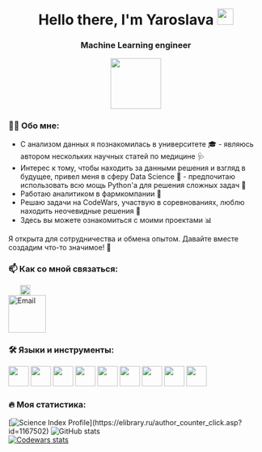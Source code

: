 <h1 align="center">Hello there, I'm Yaroslava 
<img src="https://github.com/blackcater/blackcater/raw/main/images/Hi.gif" height="32"/></h1>
<h3 align="center">Machine Learning engineer</h3>
<div id="header" align="center">
  <img src="https://media.giphy.com/media/M9gbBd9nbDrOTu1Mqx/giphy.gif" width="100"/>
</div>

### :woman_technologist: Обо мне:  
- С анализом данных я познакомилась в университете 🎓 - являюсь автором нескольких научных статей по медицине 🩺  
- Интерес к тому, чтобы находить за данными решения и взгляд в будущее, привел меня в сферу Data Science 🤖 - предпочитаю использовать всю мощь Python'а для решения сложных задач 🐍  
- Работаю аналитиком в фармкомпании 💊  
- Решаю задачи на CodeWars, участвую в соревнованиях, люблю находить неочевидные решения 🧩  
- Здесь вы можете ознакомиться с моими проектами 📊  

Я открыта для сотрудничества и обмена опытом. Давайте вместе создадим что-то значимое! 🚀

### :mailbox: Как со мной связаться: 

<div style="margin-left: 22.5px;">
  <a href="https://t.me/Schizandraceae">
    <img src="https://upload.wikimedia.org/wikipedia/commons/8/82/Telegram_logo.svg" width="20" height="20" alt="Telegram">
  </a>
</div>
<div style="relative; left: 20px;">
  <a href="mailto:komlevayam@mail.ru">
    <img src="https://upload.wikimedia.org/wikipedia/commons/6/6e/Email_Icon.svg" width="74" height="74" alt="Email">
  </a>
</div> 

### :hammer_and_wrench: Языки и инструменты:
<div>  
<img src="https://cdn.jsdelivr.net/gh/devicons/devicon@latest/icons/python/python-plain-wordmark.svg" width="40" height="40" />
<img src="https://cdn.jsdelivr.net/gh/devicons/devicon@latest/icons/jupyter/jupyter-original-wordmark.svg" width="40" height="40" />
<img src="https://cdn.jsdelivr.net/gh/devicons/devicon@latest/icons/pandas/pandas-original-wordmark.svg" width="40" height="40" />
<img src="https://cdn.jsdelivr.net/gh/devicons/devicon@latest/icons/numpy/numpy-plain-wordmark.svg" width="40" height="40" />
<img src="https://cdn.jsdelivr.net/gh/devicons/devicon@latest/icons/scikitlearn/scikitlearn-original.svg" width="40" height="40" />
<img src="https://cdn.jsdelivr.net/gh/devicons/devicon@latest/icons/pytorch/pytorch-plain-wordmark.svg" width="40" height="40" />
<img src="https://cdn.jsdelivr.net/gh/devicons/devicon@latest/icons/sqlalchemy/sqlalchemy-original-wordmark.svg" width="40" height="40" />
<img src="https://cdn.jsdelivr.net/gh/devicons/devicon@latest/icons/fastapi/fastapi-plain-wordmark.svg" width="40" height="40" />
<img src="https://cdn.jsdelivr.net/gh/devicons/devicon@latest/icons/git/git-original-wordmark.svg" width="40" height="40" />
</div>

### :fire: Моя статистика:  
[![Science Index Profile](https://elibrary.ru/author_counter.aspx?id=1167502&rand='+Math.random()+')](https://elibrary.ru/author_counter_click.asp?id=1167502)  
![GitHub stats](https://github-profile-summary-cards.vercel.app/api/cards/stats?username=SlavaDionisu&theme=darcula)  
[![Codewars stats](https://www.codewars.com/users/SlavaDionisu/badges/large)](https://www.codewars.com/users/SlavaDionisu)  

